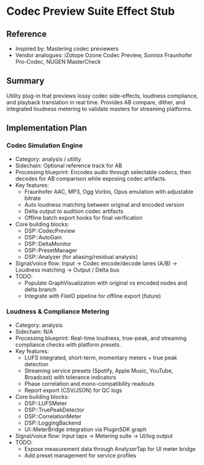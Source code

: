 # Codec Preview Suite Effect Stub

## Reference
- Inspired by: Mastering codec previewers
- Vendor analogues: iZotope Ozone Codec Preview, Sonnox Fraunhofer Pro-Codec, NUGEN MasterCheck

## Summary
Utility plug-in that previews lossy codec side-effects, loudness compliance, and playback translation in real time. Provides AB compare, dither, and integrated loudness metering to validate masters for streaming platforms.

## Implementation Plan
### Codec Simulation Engine
- Category: analysis / utility
- Sidechain: Optional reference track for AB
- Processing blueprint: Encodes audio through selectable codecs, then decodes for AB comparison while exposing codec artifacts.
- Key features:
  - Fraunhofer AAC, MP3, Ogg Vorbis, Opus emulation with adjustable bitrate
  - Auto loudness matching between original and encoded version
  - Delta output to audition codec artifacts
  - Offline batch export hooks for final verification
- Core building blocks:
  - DSP::CodecPreview
  - DSP::AutoGain
  - DSP::DeltaMonitor
  - DSP::PresetManager
  - DSP::Analyzer (for aliasing/residual analysis)
- Signal/voice flow: Input → Codec encode/decode lanes (A/B) → Loudness matching → Output / Delta bus
- TODO:
  - Populate GraphVisualization with original vs encoded nodes and delta branch
  - Integrate with FileIO pipeline for offline export (future)

### Loudness & Compliance Metering
- Category: analysis
- Sidechain: N/A
- Processing blueprint: Real-time loudness, true-peak, and streaming compliance checks with platform presets.
- Key features:
  - LUFS integrated, short-term, momentary meters + true peak detection
  - Streaming service presets (Spotify, Apple Music, YouTube, Broadcast) with tolerance indicators
  - Phase correlation and mono-compatibility readouts
  - Report export (CSV/JSON) for QC logs
- Core building blocks:
  - DSP::LUFSMeter
  - DSP::TruePeakDetector
  - DSP::CorrelationMeter
  - DSP::LoggingBackend
  - UI::MeterBridge integration via PluginSDK graph
- Signal/voice flow: Input taps → Metering suite → UI/log output
- TODO:
  - Expose measurement data through AnalyzerTap for UI meter bridge
  - Add preset management for service profiles
